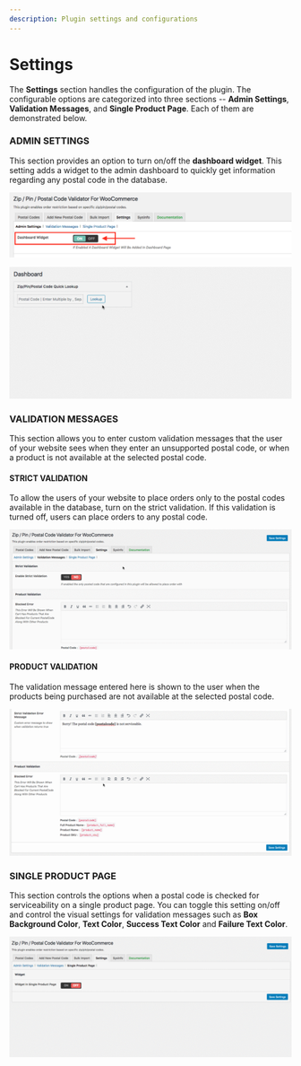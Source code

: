 ```yaml
---
description: Plugin settings and configurations
---
```


# Settings

The **Settings** section handles the configuration of the plugin. The configurable options are categorized into three sections -- **Admin Settings**, **Validation Messages**, and **Single Product Page**. Each of them are demonstrated below.

### ADMIN SETTINGS

This section provides an option to turn on/off the **dashboard widget**. This setting adds a widget to the admin dashboard to quickly get information regarding any postal code in the database.

![](.gitbook/assets/screen-shot-2020-03-21-at-8.08.50-am.png)

![](.gitbook/assets/jeyqgtols3.gif)

### VALIDATION MESSAGES

This section allows you to enter custom validation messages that the user of your website sees when they enter an unsupported postal code, or when a product is not available at the selected postal code.

#### STRICT VALIDATION

To allow the users of your website to place orders only to the postal codes available in the database, turn on the strict validation. If this validation is turned off, users can place orders to any postal code.

![](.gitbook/assets/vyd8xmdu8w.gif)

#### PRODUCT VALIDATION

The validation message entered here is shown to the user when the products being purchased are not available at the selected postal code.

![](.gitbook/assets/itmzwmj4eb.gif)

### SINGLE PRODUCT PAGE

This section controls the options when a postal code is checked for serviceability on a single product page. You can toggle this setting on/off and control the visual settings for validation messages such as **Box Background Color**, **Text Color**, **Success Text Color** and **Failure Text Color**.

![](.gitbook/assets/qm9zuko4zt.gif)



